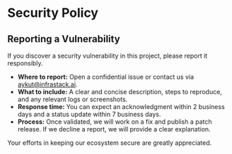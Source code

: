 # Security Policy

## Reporting a Vulnerability

If you discover a security vulnerability in this project, please report it responsibly.

- **Where to report:** Open a confidential issue or contact us via [aykut@infrastack.ai](mailto:aykut@infrastack.ai).
- **What to include:** A clear and concise description, steps to reproduce, and any relevant logs or screenshots.
- **Response time:** You can expect an acknowledgment within 2 business days and a status update within 7 business days.
- **Process:** Once validated, we will work on a fix and publish a patch release. If we decline a report, we will provide a clear explanation.

Your efforts in keeping our ecosystem secure are greatly appreciated.
